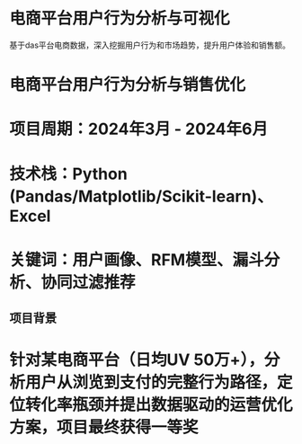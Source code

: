 # 电商平台用户行为分析与可视化
基于das平台电商数据，深入挖掘用户行为和市场趋势，提升用户体验和销售额。
# 电商平台用户行为分析与销售优化
# 项目周期：2024年3月 - 2024年6月  
# 技术栈：Python (Pandas/Matplotlib/Scikit-learn)、Excel
# 关键词：用户画像、RFM模型、漏斗分析、协同过滤推荐 
## 项目背景
# 针对某电商平台（日均UV 50万+），分析用户从浏览到支付的完整行为路径，定位转化率瓶颈并提出数据驱动的运营优化方案，项目最终获得一等奖
